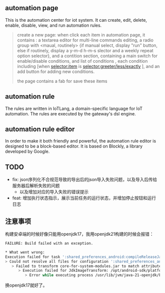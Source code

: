 ## automation page

This is the automation center for iot system. It can create, edit, delete, enable, disable, view, and run automation rules.

> create a new page: when click each item in automation page, it contains : a textarea editor for multi-line commands editing, a radio group with <maual, routinely> {if manual select, display "run" button, else if routinely, display a y-m-d h-m-s slector and a weekly repeat option selector}, and a contition section, containing a main switch for enable/disable conditions, and list of conditions , each condition including [when <selector:item> is <selector:greeter/less/exactly> <value input> <left swipe to display remove button>], and an add button for adding new conditions.
>
> the page contains a fab for save these items

## automation rule

The rules are written in IoTLang, a domain-specific language for IoT automation. The rules are executed by the gateway's dsl engine.

## automation rule editor

In order to make it both friendly and powerful, the automation rule editor is designed to be a block-based editor. It is based on Blockly, a library developed by Google.

## TODO

- fix: json序列化不合规范导致的导出后的json导入失败问题，以及导入后传给服务器后解析失败的问题
   - 以及增加对应的导入失败的错误提示
- feat: 增加执行状态指示，展示当前任务的运行状态，并增加停止按钮和运行日志

## 注意事项

构建安卓端的时候好像只能用openjdk17，我用openjdk21构建的时候会报错：

```bash
FAILURE: Build failed with an exception.

* What went wrong:
Execution failed for task ':shared_preferences_android:compileReleaseJavaWithJavac'.
> Could not resolve all files for configuration ':shared_preferences_android:androidJdkImage'.
   > Failed to transform core-for-system-modules.jar to match attributes {artifactType=_internal_android_jdk_image, org.gradle.libraryelements=jar, org.gradle.usage=java-runtime}.
      > Execution failed for JdkImageTransform: /opt/android-sdk/platforms/android-34/core-for-system-modules.jar.
         > Error while executing process /usr/lib/jvm/java-21-openjdk/bin/jlink with arguments {--module-path /home/xeonds/.gradle/caches/transforms-3/10ea4caf7cd1923f84a0f290ba7344f4/transformed/output/temp/jmod --add-modules java.base --output /home/xeonds/.gradle/caches/transforms-3/10ea4caf7cd1923f84a0f290ba7344f4/transformed/output/jdkImage --disable-plugin system-modules}
```

换openjdk17就好了。
